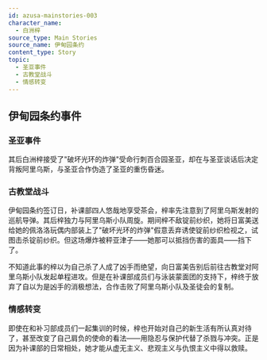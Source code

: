 ```yaml
---
id: azusa-mainstories-003
character_name:
  - 白洲梓
source_type: Main Stories
source_name: 伊甸园条约
content_type: Story
topic:
  - 圣亚事件
  - 古教堂战斗
  - 情感转变
---
```

## 伊甸园条约事件

### 圣亚事件
其后白洲梓接受了"破坏光环的炸弹"受命行刺百合园圣亚，却在与圣亚谈话后决定背叛阿里乌斯，与圣亚合作伪造了圣亚的重伤昏迷。

### 古教堂战斗
伊甸园条约签订日，补课部四人悠哉地享受茶会，梓率先注意到了阿里乌斯发射的巡航导弹。其后梓独力与阿里乌斯小队周旋。期间梓不敌锭前纱织，她将日富美送给她的佩洛洛玩偶内部装上了"破坏光环的炸弹"假意丢弃诱使锭前纱织检视之，试图击杀锭前纱织。但这场爆炸被秤亚津子——她那可以抵挡伤害的面具——挡下了。

不知道此事的梓以为自己杀了人成了凶手而绝望，向日富美告别后前往古教堂对阿里乌斯小队发起单程进攻。但是在补课部成员们与泳装蒙面团的支持下，梓终于放弃了自以为是凶手的消极想法，合作击败了阿里乌斯小队及圣徒会的复制。

### 情感转变
即使在和补习部成员们一起集训的时候，梓也开始对自己的新生活有所认真对待了，甚至改变了自己肩负的使命的看法——用隐忍与保护代替了杀戮与冲突。正是因为补课部的日常相处，她才能从虚无主义、悲观主义与仇恨主义中得以救赎。